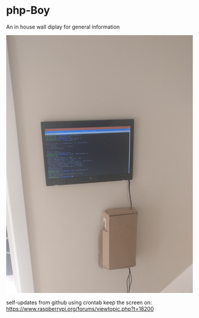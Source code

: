 # php-Boy
An in house wall diplay for general information

![alt text](https://raw.githubusercontent.com/conorhennessy/php-Boy/master/picture.jpg)

self-updates from github using crontab
keep the screen on:
https://www.raspberrypi.org/forums/viewtopic.php?t=18200
